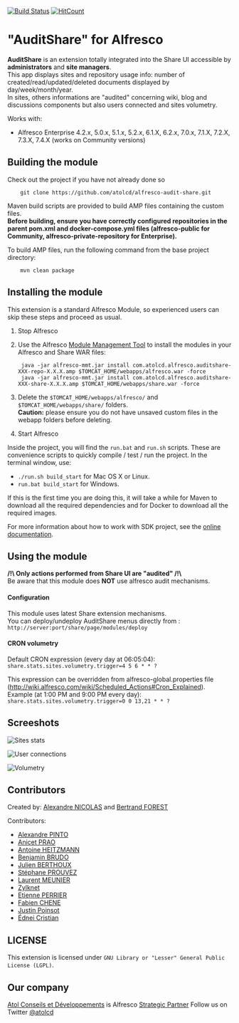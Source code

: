[![Build Status](https://travis-ci.org/atolcd/alfresco-audit-share.svg?branch=master)](https://travis-ci.org/atolcd/alfresco-audit-share)
[![HitCount](http://hits.dwyl.io/atolcd/alfresco-audit-share.svg)](http://hits.dwyl.io/atolcd/alfresco-audit-share)

"AuditShare" for Alfresco
================================

**AuditShare** is an extension totally integrated into the Share UI accessible by **administrators** and **site managers**.   
This app displays sites and repository usage info: number of created/read/updated/deleted documents displayed by day/week/month/year.  
In sites, others informations are "audited" concerning wiki, blog and discussions components but also users connected and sites volumetry.  

Works with:
 - Alfresco Enterprise 4.2.x, 5.0.x, 5.1.x, 5.2.x, 6.1.X, 6.2.x, 7.0.x, 7.1.X, 7.2.X, 7.3.X, 7.4.X (works on Community versions)


Building the module
-------------------
Check out the project if you have not already done so

        git clone https://github.com/atolcd/alfresco-audit-share.git

Maven build scripts are provided to build AMP files containing the custom files.  
**Before building, ensure you have correctly configured repositories in the parent pom.xml and docker-compose.yml files (alfresco-public for Community, alfresco-private-repository for Enterprise).**  

To build AMP files, run the following command from the base project directory:

        mvn clean package



Installing the module
---------------------
This extension is a standard Alfresco Module, so experienced users can skip these steps and proceed as usual.

1. Stop Alfresco
2. Use the Alfresco [Module Management Tool](http://wiki.alfresco.com/wiki/Module_Management_Tool) to install the modules in your Alfresco and Share WAR files:

        java -jar alfresco-mmt.jar install com.atolcd.alfresco.auditshare-XXX-repo-X.X.X.amp $TOMCAT_HOME/webapps/alfresco.war -force
        java -jar alfresco-mmt.jar install com.atolcd.alfresco.auditshare-XXX-share-X.X.X.amp $TOMCAT_HOME/webapps/share.war -force

3. Delete the `$TOMCAT_HOME/webapps/alfresco/` and `$TOMCAT_HOME/webapps/share/` folders.  
**Caution:** please ensure you do not have unsaved custom files in the webapp folders before deleting.
4. Start Alfresco

Inside the project, you will find the `run.bat` and `run.sh` scripts. These are convenience scripts to quickly compile / test / run the project.
In the terminal window, use:

- `./run.sh build_start` for Mac OS X or Linux.
- `run.bat build_start` for Windows.

If this is the first time you are doing this, it will take a while for Maven to download all the required dependencies and for Docker to download all the required images.

For more information about how to work with SDK project, see the [online documentation](https://docs.alfresco.com/content-services/latest/develop/sdk/#workingwithprojects).


Using the module
---------------------

**/!\ Only actions performed from Share UI are "audited" /!\\**  
Be aware that this module does **NOT** use alfresco audit mechanisms.

#### Configuration
This module uses latest Share extension mechanisms.  
You can deploy/undeploy AuditShare menus directly from : `http://server:port/share/page/modules/deploy`



#### CRON volumetry

Default CRON expression (every day at 06:05:04): `share.stats.sites.volumetry.trigger=4 5 6 * * ?`

This expression can be overridden from alfresco-global.properties file (http://wiki.alfresco.com/wiki/Scheduled_Actions#Cron_Explained).  
Example (at 1:00 PM and 9:00 PM every day): `share.stats.sites.volumetry.trigger=0 0 13,21 * * ?`  


Screeshots
---------------------

![Sites stats](/screenshots/auditshare-01.jpg "Sites stats")  

![User connections](/screenshots/auditshare-02.jpg "User connections")  

![Volumetry](/screenshots/auditshare-03.jpg "Sites volumetry")  



Contributors
-------------------

Created by: [Alexandre NICOLAS](https://github.com/alexandre-nicolas) and [Bertrand FOREST](https://github.com/bforest)

Contributors:
- [Alexandre PINTO](https://github.com/apinto-atolcd)
- [Anicet PRAO](https://github.com/anicet-prao)
- [Antoine HEITZMANN](https://github.com/aheitzmann-atolcd)
- [Benjamin BRUDO](https://github.com/BenBrudo)
- [Julien BERTHOUX](https://github.com/jberthoux)
- [Stéphane PROUVEZ](https://github.com/sprouvez)
- [Laurent MEUNIER](https://github.com/lmeunier)
- [Zylknet](https://www.zylk.net)
- [Etienne PERRIER](https://github.com/etienneperrier)
- [Fabien CHENE](https://github.com/CheneFabien)
- [Justin Poinsot](https://github.com/jupatolcd)
- [Édnei Cristian](https://github.com/edneiCristian)


LICENSE
---------------------
This extension is licensed under `GNU Library or "Lesser" General Public License (LGPL)`.  



Our company
---------------------
[Atol Conseils et Développements](http://www.atolcd.com) is Alfresco [Strategic Partner](http://www.alfresco.com/partners/atol)
Follow us on Twitter [@atolcd](https://twitter.com/atolcd)
